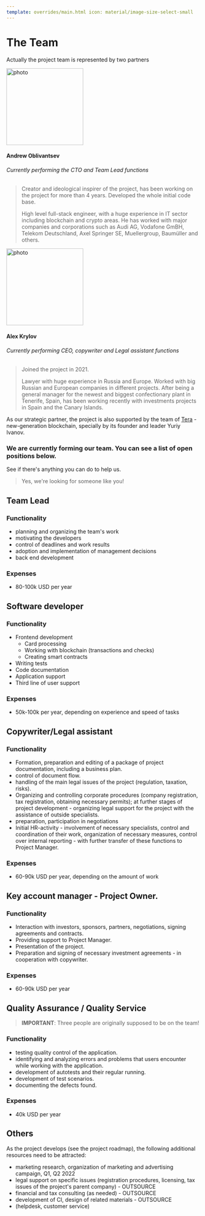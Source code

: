 ```yaml
---
template: overrides/main.html icon: material/image-size-select-small
---
```


# The Team

Actually the project team is represented by two partners

<img src="https://github.com/produktor/web/docs/project/assets/a_obl.png" alt="photo" width="200"/>

#### Andrew Oblivantsev

###### *Currently performing the CTO and Team Lead functions*

>Creator and ideological inspirer of the project, has been working on the project for more than 4 years. Developed the whole initial code base.
>
>High level full-stack engineer, with a huge experience in IT sector including blockchain and crypto areas. 
>He has worked with major companies and corporations such as Audi AG, Vodafone GmBH, Telekom Deutschland, Axel Springer SE, Muellergroup, Baumüller and others.

<img src="https://github.com/produktor/web/docs/project/assets/a_krn.png" alt="photo" width="200"/>

#### Alex Krylov

###### *Currently performing CEO, copywriter and Legal assistant functions*

>Joined the project in 2021.
>
>Lawyer with huge experience in Russia and Europe. Worked with big Russian and European companies in different projects. After being a general manager for the newest and biggest confectionary plant in Tenerife, Spain, has been working recently with investments projects in Spain and the Canary Islands.

As our strategic partner, the project is also supported by the team of [Tera](https://www.terafoundation.org) - new-generation blockchain, specially by its founder and leader Yuriy Ivanov.

### We are currently forming our team. You can see a list of open positions below.

See if there's anything you can do to help us.

> Yes, we're looking for someone like you!

## Team Lead

### Functionality

* planning and organizing the team's work
* motivating the developers
* control of deadlines and work results
* adoption and implementation of management decisions
* back end development

### Expenses

* 80-100k USD per year

## Software developer

### Functionality

* Frontend development
  * Card processing
  * Working with blockchain (transactions and checks)
  * Creating smart contracts
* Writing tests
* Code documentation
* Application support
* Third line of user support

### Expenses

- 50k-100k per year, depending on experience and speed of tasks

## Copywriter/Legal assistant

### Functionality

* Formation, preparation and editing of a package of project documentation, including a business plan.
* control of document flow.
* handling of the main legal issues of the project (regulation, taxation, risks).
* Organizing and controlling corporate procedures (company registration, tax registration, obtaining necessary permits);
  at further stages of project development - organizing legal support for the project with the assistance of outside
  specialists.
* preparation, participation in negotiations
* Initial HR-activity - involvement of necessary specialists, control and coordination of their work, organization of
  necessary measures, control over internal reporting - with further transfer of these functions to Project Manager.

### Expenses

- 60-90k USD per year, depending on the amount of work

## Key account manager - Project Owner.

### Functionality

* Interaction with investors, sponsors, partners, negotiations, signing agreements and contracts.
* Providing support to Project Manager.
* Presentation of the project.
* Preparation and signing of necessary investment agreements - in cooperation with copywriter.

### Expenses

- 60-90k USD per year

## Quality Assurance / Quality Service

> **IMPORTANT**: Three people are originally supposed to be on the team!

### Functionality

- testing quality control of the application.
- identifying and analyzing errors and problems that users encounter while working with the application.
- development of autotests and their regular running.
- development of test scenarios.
- documenting the defects found.

### Expenses

- 40k USD per year

## Others

As the project develops (see the project roadmap), the following additional resources need to be attracted:

- marketing research, organization of marketing and advertising campaign, Q1, Q2 2022
- legal support on specific issues (registration procedures, licensing, tax issues of the project's parent company) -
  OUTSOURCE
- financial and tax consulting (as needed) - OUTSOURCE
- development of CI, design of related materials - OUTSOURCE
- (helpdesk, customer service)
